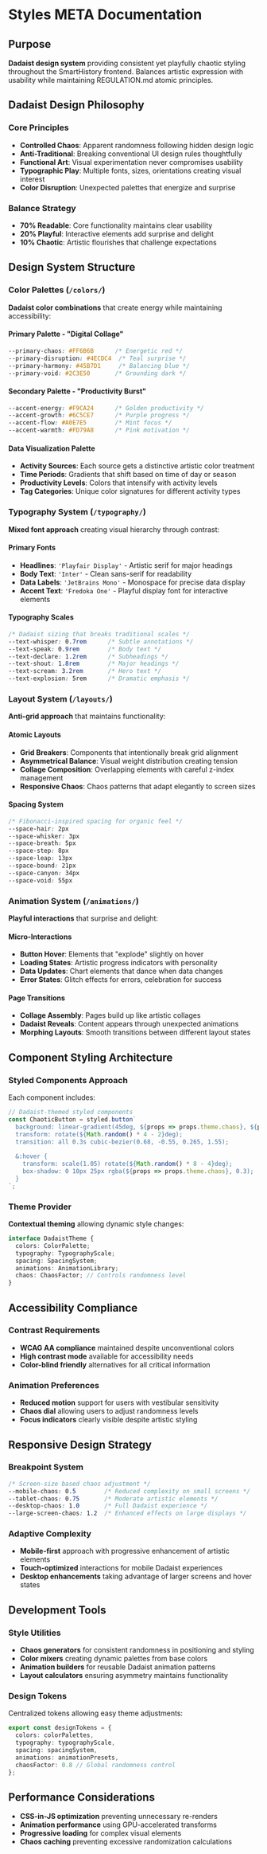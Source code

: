 # Styles META Documentation

## Purpose
**Dadaist design system** providing consistent yet playfully chaotic styling throughout the SmartHistory frontend. Balances artistic expression with usability while maintaining REGULATION.md atomic principles.

## Dadaist Design Philosophy

### **Core Principles**
- **Controlled Chaos**: Apparent randomness following hidden design logic
- **Anti-Traditional**: Breaking conventional UI design rules thoughtfully
- **Functional Art**: Visual experimentation never compromises usability
- **Typographic Play**: Multiple fonts, sizes, orientations creating visual interest
- **Color Disruption**: Unexpected palettes that energize and surprise

### **Balance Strategy**
- **70% Readable**: Core functionality maintains clear usability
- **20% Playful**: Interactive elements add surprise and delight
- **10% Chaotic**: Artistic flourishes that challenge expectations

## Design System Structure

### **Color Palettes** (`/colors/`)
**Dadaist color combinations** that create energy while maintaining accessibility:

#### **Primary Palette - "Digital Collage"**
```css
--primary-chaos: #FF6B6B      /* Energetic red */
--primary-disruption: #4ECDC4  /* Teal surprise */
--primary-harmony: #45B7D1     /* Balancing blue */
--primary-void: #2C3E50       /* Grounding dark */
```

#### **Secondary Palette - "Productivity Burst"**  
```css
--accent-energy: #F9CA24      /* Golden productivity */
--accent-growth: #6C5CE7      /* Purple progress */
--accent-flow: #A0E7E5        /* Mint focus */
--accent-warmth: #FD79A8      /* Pink motivation */
```

#### **Data Visualization Palette**
- **Activity Sources**: Each source gets a distinctive artistic color treatment
- **Time Periods**: Gradients that shift based on time of day or season
- **Productivity Levels**: Colors that intensify with activity levels
- **Tag Categories**: Unique color signatures for different activity types

### **Typography System** (`/typography/`)
**Mixed font approach** creating visual hierarchy through contrast:

#### **Primary Fonts**
- **Headlines**: `'Playfair Display'` - Artistic serif for major headings
- **Body Text**: `'Inter'` - Clean sans-serif for readability
- **Data Labels**: `'JetBrains Mono'` - Monospace for precise data display
- **Accent Text**: `'Fredoka One'` - Playful display font for interactive elements

#### **Typography Scales**
```css
/* Dadaist sizing that breaks traditional scales */
--text-whisper: 0.7rem      /* Subtle annotations */
--text-speak: 0.9rem        /* Body text */  
--text-declare: 1.2rem      /* Subheadings */
--text-shout: 1.8rem        /* Major headings */
--text-scream: 3.2rem       /* Hero text */
--text-explosion: 5rem      /* Dramatic emphasis */
```

### **Layout System** (`/layouts/`)
**Anti-grid approach** that maintains functionality:

#### **Atomic Layouts**
- **Grid Breakers**: Components that intentionally break grid alignment
- **Asymmetrical Balance**: Visual weight distribution creating tension
- **Collage Composition**: Overlapping elements with careful z-index management
- **Responsive Chaos**: Chaos patterns that adapt elegantly to screen sizes

#### **Spacing System**
```css
/* Fibonacci-inspired spacing for organic feel */
--space-hair: 2px
--space-whisker: 3px  
--space-breath: 5px
--space-step: 8px
--space-leap: 13px
--space-bound: 21px
--space-canyon: 34px
--space-void: 55px
```

### **Animation System** (`/animations/`)
**Playful interactions** that surprise and delight:

#### **Micro-Interactions**
- **Button Hover**: Elements that "explode" slightly on hover
- **Loading States**: Artistic progress indicators with personality
- **Data Updates**: Chart elements that dance when data changes
- **Error States**: Glitch effects for errors, celebration for success

#### **Page Transitions**
- **Collage Assembly**: Pages build up like artistic collages
- **Dadaist Reveals**: Content appears through unexpected animations
- **Morphing Layouts**: Smooth transitions between different layout states

## Component Styling Architecture

### **Styled Components Approach**
Each component includes:
```typescript
// Dadaist-themed styled components
const ChaoticButton = styled.button`
  background: linear-gradient(45deg, ${props => props.theme.chaos}, ${props => props.theme.disruption});
  transform: rotate(${Math.random() * 4 - 2}deg);
  transition: all 0.3s cubic-bezier(0.68, -0.55, 0.265, 1.55);
  
  &:hover {
    transform: scale(1.05) rotate(${Math.random() * 8 - 4}deg);
    box-shadow: 0 10px 25px rgba(${props => props.theme.chaos}, 0.3);
  }
`;
```

### **Theme Provider**
**Contextual theming** allowing dynamic style changes:
```typescript
interface DadaistTheme {
  colors: ColorPalette;
  typography: TypographyScale;
  spacing: SpacingSystem;
  animations: AnimationLibrary;
  chaos: ChaosFactor; // Controls randomness level
}
```

## Accessibility Compliance

### **Contrast Requirements**
- **WCAG AA compliance** maintained despite unconventional colors
- **High contrast mode** available for accessibility needs
- **Color-blind friendly** alternatives for all critical information

### **Animation Preferences**
- **Reduced motion** support for users with vestibular sensitivity
- **Chaos dial** allowing users to adjust randomness levels
- **Focus indicators** clearly visible despite artistic styling

## Responsive Design Strategy

### **Breakpoint System**
```css
/* Screen-size based chaos adjustment */
--mobile-chaos: 0.5        /* Reduced complexity on small screens */
--tablet-chaos: 0.75       /* Moderate artistic elements */  
--desktop-chaos: 1.0       /* Full Dadaist experience */
--large-screen-chaos: 1.2  /* Enhanced effects on large displays */
```

### **Adaptive Complexity**
- **Mobile-first** approach with progressive enhancement of artistic elements
- **Touch-optimized** interactions for mobile Dadaist experiences  
- **Desktop enhancements** taking advantage of larger screens and hover states

## Development Tools

### **Style Utilities**
- **Chaos generators** for consistent randomness in positioning and styling
- **Color mixers** creating dynamic palettes from base colors
- **Animation builders** for reusable Dadaist animation patterns
- **Layout calculators** ensuring asymmetry maintains functionality

### **Design Tokens**
Centralized tokens allowing easy theme adjustments:
```typescript
export const designTokens = {
  colors: colorPalettes,
  typography: typographyScale,
  spacing: spacingSystem,
  animations: animationPresets,
  chaosFactor: 0.8 // Global randomness control
};
```

## Performance Considerations
- **CSS-in-JS optimization** preventing unnecessary re-renders
- **Animation performance** using GPU-accelerated transforms
- **Progressive loading** for complex visual elements
- **Chaos caching** preventing excessive randomization calculations